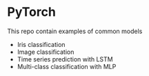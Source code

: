 # PyTorch
This repo contain examples of common models

* Iris classification
* Image classification
* Time series prediction with LSTM
* Multi-class classification with MLP
